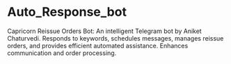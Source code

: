 # Auto_Response_bot
Capricorn Reissue Orders Bot: An intelligent Telegram bot by Aniket Chaturvedi. Responds to keywords, schedules messages, manages reissue orders, and provides efficient automated assistance. Enhances communication and order processing.
